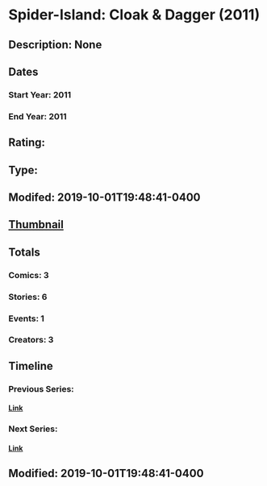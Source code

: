 # Spider-Island: Cloak & Dagger (2011)
## Description: None
## Dates
### Start Year: 2011
### End Year: 2011
## Rating: 
## Type: 
## Modifed: 2019-10-01T19:48:41-0400
## [Thumbnail](http://i.annihil.us/u/prod/marvel/i/mg/a/10/5d93ad8fd7940.jpg)
## Totals
### Comics: 3
### Stories: 6
### Events: 1
### Creators: 3
## Timeline
### Previous Series: 
#### [Link]()
### Next Series: 
#### [Link]()
## Modified: 2019-10-01T19:48:41-0400